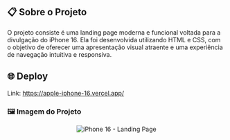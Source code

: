 ## 📋 Sobre o Projeto

O projeto consiste é uma landing page moderna e funcional voltada para a divulgação do iPhone 16. Ela foi desenvolvida utilizando HTML e CSS, com o objetivo de oferecer uma apresentação visual atraente e uma experiência de navegação intuitiva e responsiva.

## 🌐 Deploy
Link: https://apple-iphone-16.vercel.app/

### 🖼️ Imagem do Projeto

<div align="center">
    <img src="./assets/images/iPhone-16-landing-page.png" alt="iPhone 16 - Landing Page" /> 
</div
